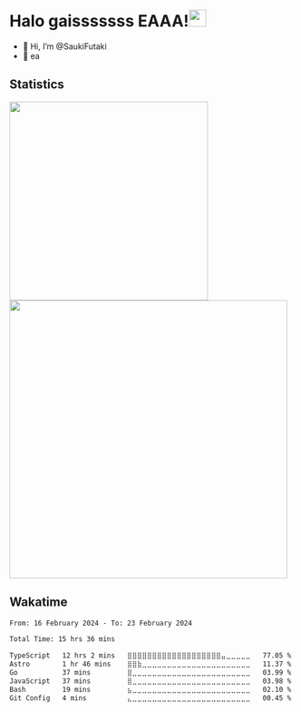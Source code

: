 # Halo  gaisssssss EAAA!<img src="https://media.giphy.com/media/hvRJCLFzcasrR4ia7z/giphy.gif" width="30">

- 👋 Hi, I’m @SaukiFutaki
-  👀 ea 
 
## Statistics

<div>
  
  <img src="https://github-readme-stats.vercel.app/api/top-langs/?username=SaukiFutaki&theme=vue-dark&show_icons=true&hide_border=true&layout=compact" width="350">
  <img src="https://github-readme-streak-stats.herokuapp.com/?user=SaukiFutaki&theme=vue-dark&hide_border=true" width="490">
</div>



## Wakatime

<!--START_SECTION:waka-->

```txt
From: 16 February 2024 - To: 23 February 2024

Total Time: 15 hrs 36 mins

TypeScript   12 hrs 2 mins   ⣿⣿⣿⣿⣿⣿⣿⣿⣿⣿⣿⣿⣿⣿⣿⣿⣿⣿⣿⣤⣀⣀⣀⣀⣀   77.05 %
Astro        1 hr 46 mins    ⣿⣿⣷⣀⣀⣀⣀⣀⣀⣀⣀⣀⣀⣀⣀⣀⣀⣀⣀⣀⣀⣀⣀⣀⣀   11.37 %
Go           37 mins         ⣿⣀⣀⣀⣀⣀⣀⣀⣀⣀⣀⣀⣀⣀⣀⣀⣀⣀⣀⣀⣀⣀⣀⣀⣀   03.99 %
JavaScript   37 mins         ⣿⣀⣀⣀⣀⣀⣀⣀⣀⣀⣀⣀⣀⣀⣀⣀⣀⣀⣀⣀⣀⣀⣀⣀⣀   03.98 %
Bash         19 mins         ⣦⣀⣀⣀⣀⣀⣀⣀⣀⣀⣀⣀⣀⣀⣀⣀⣀⣀⣀⣀⣀⣀⣀⣀⣀   02.10 %
Git Config   4 mins          ⣄⣀⣀⣀⣀⣀⣀⣀⣀⣀⣀⣀⣀⣀⣀⣀⣀⣀⣀⣀⣀⣀⣀⣀⣀   00.45 %
```

<!--END_SECTION:waka-->


